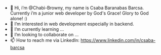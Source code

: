 - 👋 Hi, i’m @Chabi-Browny, my name is Csaba Baranabas Barcsa. Currently i’m a junior web developer by God's Grace! Glory to God alone! :)
- 👀 I’m interested in web development especially in backend.
- 🌱 I’m currently learning ...
- 💞️ I’m looking to collaborate on ...
- 📫 How to reach me via LinkedIn: https://www.linkedin.com/in/csaba-barcsa

<!---
Chabi-Browny/Chabi-Browny is a ✨ special ✨ repository because its `README.md` (this file) appears on your GitHub profile.
You can click the Preview link to take a look at your changes.
--->

